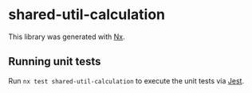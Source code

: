 # shared-util-calculation

This library was generated with [Nx](https://nx.dev).

## Running unit tests

Run `nx test shared-util-calculation` to execute the unit tests via [Jest](https://jestjs.io).
